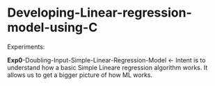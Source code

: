 # Developing-Linear-regression-model-using-C

Experiments: 

**Exp0**-Doubling-Input-Simple-Linear-Regression-Model <- Intent is to understand how a basic Simple Lineare regression algorithm works. It allows us to get a bigger picture of how ML works.
